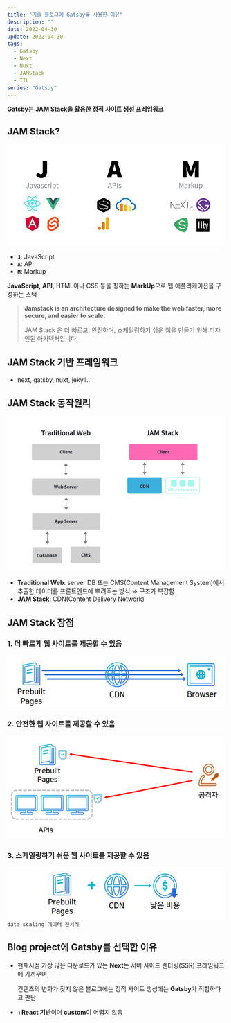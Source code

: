 ```yaml
---
title: "기술 블로그에 Gatsby를 사용한 이유"
description: ""
date: 2022-04-30
update: 2022-04-30
tags:
  - Gatsby
  - Next
  - Nuxt
  - JAMStack
  - TIL
series: "Gatsby"
---
```


**Gatsby**는 **JAM Stack을 활용한 정적 사이트 생성 프레임워크**

## JAM Stack?
![](js-framework(1).png)
- **`J`**: JavaScript
- **`A`**: API
- **`M`**: Markup

**JavaScript, API,** HTML이나 CSS 등을 칭하는 **MarkUp**으로 웹 애플리케이션을 구성하는 스택

> **Jamstack is an architecture designed to make the web faster, more secure, and easier to scale.**
> 
> JAM Stack 은 더 빠르고, 안전하며, 스케일링하기 쉬운 웹을 만들기 위해 디자인된 아키텍처입니다.

## JAM Stack 기반 프레임워크
- next, gatsby, nuxt, jekyll..

## JAM Stack 동작원리
![](js-framework(2).png)
- **Traditional Web**: server DB 또는 CMS(Content Management System)에서 추출한 데이터를 프론트엔드에 뿌려주는 방식 ⇒ 구조가 복잡함
- **JAM Stack**: CDN(Content Delivery Network)

## **JAM Stack 장점**
### 1. **더 빠르게 웹 사이트를 제공할 수 있음**
![](js-framework(3).png)

### 2. **안전한 웹 사이트를 제공할 수 있음**
![](js-framework(4).png)

### 3. **스케일링하기 쉬운 웹 사이트를 제공할 수 있음**
![](js-framework(5).png)
`data scaling 데이터 전처리`

## Blog project에 Gatsby를 선택한 이유
- 현재시점 가장 많은 다운로드가 있는 **Next**는 서버 사이드 렌더링(SSR) 프레임워크에 가까우며,

    컨텐츠의 변화가 잦지 않은 블로그에는 정적 사이트 생성에는 **Gatsby**가 적합하다고 판단
- +**React 기반**이며 **custom**이 어렵지 않음

